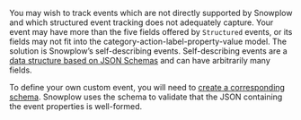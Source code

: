 You may wish to track events which are not directly supported by Snowplow and which structured event tracking does not adequately capture. Your event may have more than the five fields offered by `Structured` events, or its fields may not fit into the category-action-label-property-value model. The solution is Snowplow’s self-describing events. Self-describing events are a [data structure based on JSON Schemas](/docs/understanding-your-pipeline/schemas/index.md) and can have arbitrarily many fields.

To define your own custom event, you will need to [create a corresponding schema](/docs/understanding-tracking-design/managing-your-data-structures/index.md). Snowplow uses the schema to validate that the JSON containing the event properties is well-formed.
